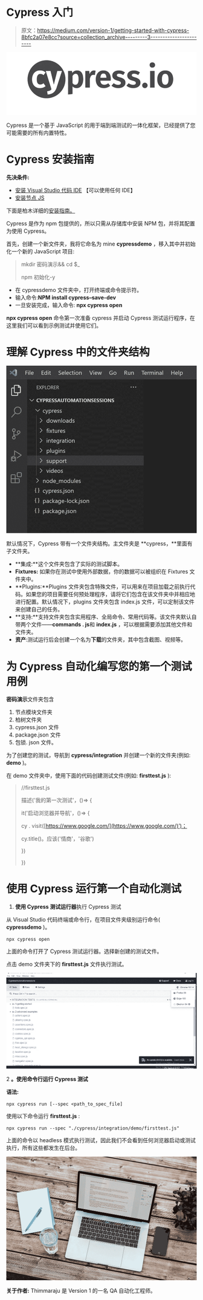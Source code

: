 # Cypress 入门

> 原文：<https://medium.com/version-1/getting-started-with-cypress-8bfc2a07e8cc?source=collection_archive---------3----------------------->

![](img/df8880d5ae203ab66d462a6b8ef85b62.png)

Cypress 是一个基于 JavaScript 的用于端到端测试的一体化框架，已经提供了您可能需要的所有内置特性。

# Cypress 安装指南

**先决条件:**

*   [安装 Visual Studio 代码 IDE](https://visualstudio.microsoft.com/) 【可以使用任何 IDE】
*   [安装节点 JS](https://nodejs.org/en/download/)

下面是柏木详细的[安装指南。](https://docs.cypress.io/guides/getting-started/installing-cypress)

Cypress 是作为 npm 包提供的，所以只需从存储库中安装 NPM 包，并将其配置为使用 Cypress。

首先，创建一个新文件夹，我将它命名为 mine **cypressdemo** ，移入其中并初始化一个新的 JavaScript 项目:

> mkdir 密码演示&& cd $_
> 
> npm 初始化-y

*   在 cypressdemo 文件夹中，打开终端或命令提示符。
*   输入命令:**NPM install cypress–save-dev**
*   一旦安装完成，输入命令: **npx cypress open**

**npx cypress open** 命令第一次准备 cypress 并启动 Cypress 测试运行程序，在这里我们可以看到示例测试并使用它们。

# 理解 Cypress 中的文件夹结构

![](img/c3783ca1f9a7dd28f801ca2e069de3f4.png)

默认情况下，Cypress 带有一个文件夹结构。主文件夹是 **cypress，**里面有子文件夹。

*   **集成:**这个文件夹包含了实际的测试脚本。
*   **Fixtures:** 如果你在测试中使用外部数据，你的数据可以被组织在 Fixtures 文件夹中。
*   **Plugins:**Plugins 文件夹包含特殊文件，可以用来在项目加载之前执行代码。如果您的项目需要任何预处理程序，请将它们包含在该文件夹中并相应地进行配置。默认情况下，plugins 文件夹包含 index.js 文件，可以定制该文件来创建自己的任务。
*   **支持:**支持文件夹包含实用程序、全局命令、常用代码等。该文件夹默认自带两个文件——**commands . js**和 **index.js** ，可以根据需要添加其他文件和文件夹。
*   **资产**:测试运行后会创建一个名为**下载**的文件夹，其中包含截图、视频等。

# 为 Cypress 自动化编写您的第一个测试用例

**密码演示**文件夹包含

1.  节点模块文件夹
2.  柏树文件夹
3.  cypress.json 文件
4.  package.json 文件
5.  包锁. json 文件。

为了创建您的测试，导航到 **cypress/integration** 并创建一个新的文件夹(例如: **demo** )。

在 demo 文件夹中，使用下面的代码创建测试文件(例如: **firsttest.js** ):

> //firsttest.js
> 
> 描述('我的第一次测试'，()=> {
> 
> it('启动浏览器并导航'，()=> {
> 
> cy . visit([https://www.google.com/](https://www.google.com/)’)；
> 
> cy.title()。应该('情商'，'谷歌')
> 
> })
> 
> })

# 使用 Cypress 运行第一个自动化测试

1.  **使用 Cypress 测试运行器**执行 Cypress 测试

从 Visual Studio 代码终端或命令行，在项目文件夹级别运行命令( **cypressdemo** )。

```
npx cypress open
```

上面的命令打开了 Cypress 测试运行器。选择新创建的测试文件。

点击 demo 文件夹下的 **firsttest.js** 文件执行测试。

![](img/da5bc2177790701cdae9e6333788db56.png)

2 **。使用命令行运行 Cypress 测试**

**语法:**

```
npx cypress run [--spec <path_to_spec_file]
```

使用以下命令运行 **firsttest.js** :

```
npx cypress run --spec "./cypress/integration/demo/firsttest.js"
```

上面的命令以 headless 模式执行测试，因此我们不会看到任何浏览器启动或测试执行，所有这些都发生在后台。

![](img/2bbc96833d6b8c0f48e169f24b35f3a8.png)

**关于作者:** Thimmaraju 是 Version 1 的一名 QA 自动化工程师。